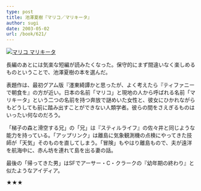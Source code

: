 ```yaml
---
type: post
title: 池澤夏樹『マリコ／マリキータ』
author: sugi
date: 2003-05-02
url: /book/621/
---
```

<a href="http://www.amazon.co.jp/exec/obidos/ASIN/4167561018/chezsugi-22/ref=nosim/" onclick="_gaq.push(['_trackEvent', 'outbound-article', 'http://www.amazon.co.jp/exec/obidos/ASIN/4167561018/chezsugi-22/ref=nosim/', '']);" name="amazletlink" target="_blank"><img src="http://i0.wp.com/ec2.images-amazon.com/images/I/51CVA1PZN8L.SL160.jpg?w=660" alt="マリコ マリキータ" class="alignleft" data-recalc-dims="1" /></a>

長編のあとには気楽な短編が読みたくなった。保守的にまず間違いなく楽しめるものということで、池澤夏樹の本を選んだ。

表題作は、最初グアム版『&#x6ff9;東綺譚かと思ったが、よく考えたら『ティファニーで朝食を』の方が近い。日本の名前「マリコ」と現地の人から呼ばれる名前「マリキータ」という二つの名前を持つ奔放で謎めいた女性と、彼女にひかれながらもどうしても前に踏み出すことができない人類学者。彼らの間をさえぎるものはいったい何なのだろう。

「梯子の森と滑空する兄」の「兄」は『スティルライフ』の佐々井と同じような能力を持っている。「アップリンク」は離島に気象観測機の点検にやってきた技師が「天気」そのものを直してしまう。「冒険」もやはり離島もので、夫が遠洋を航海中に、赤ん坊を連れて島を出る妻の話。

最後の「帰ってきた男」はSFでアーサー・C・クラークの『幼年期の終わり』と似たようなアイディア。

★★★

